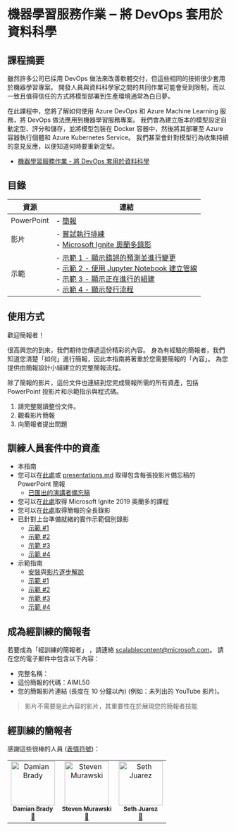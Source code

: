 # <a name="machine-learning-operations--applying-devops-to-data-science"></a>機器學習服務作業 ‒ 將 DevOps 套用於資料科學

## <a name="session-abstract"></a>課程摘要

雖然許多公司已採用 DevOps 做法來改善軟體交付，但這些相同的技術很少套用於機器學習專案。 開發人員與資料科學家之間的共同作業可能會受到限制，而以一致且值得信任的方式將模型部署到生產環境通常為白日夢。

在此課程中，您將了解如何使用 Azure DevOps 和 Azure Machine Learning 服務，將 DevOps 做法應用到機器學習服務專案。 我們會為建立版本的模型設定自動定型、評分和儲存，並將模型包裝在 Docker 容器中，然後將其部署至 Azure 容器執行個體和 Azure Kubernetes Service。 我們甚至會針對模型行為收集持續的意見反應，以便知道何時要重新定型。

* [機器學習服務作業 - 將 DevOps 套用於資料科學](https://github.com/microsoft/ignite-learning-paths-training-aiml/tree/master-SimplifiedChinese/aiml50)

## <a name="table-of-content"></a>目錄
 

| 資源          | 連結                            |
|-------------------|----------------------------------|
| PowerPoint        | - [簡報](presentations.md) |
| 影片            | - [嘗試執行排練](https://youtu.be/UgM8_4fAni8) <br/>- [Microsoft Ignite 奧蘭多錄影](https://myignite.techcommunity.microsoft.com/sessions/83003) |
| 示範             | - [示範 1 - 顯示錯誤的預測並進行變更](https://github.com/microsoft/ignite-learning-paths-training-aiml/blob/master/aiml50/demos/1-Show_Faulty_Prediction.md) <br/>- [示範 2 - 使用 Jupyter Notebook 建立管線](https://github.com/microsoft/ignite-learning-paths-training-aiml/blob/master/aiml50/demos/2-Build_a_Pipeline_With_Notebooks.md) <br/>- [示範 3 - 顯示正在進行的組建](https://github.com/microsoft/ignite-learning-paths-training-aiml/blob/master/aiml50/demos/3-Show_The_Build.md) <br/>- [示範 4 - 顯示發行流程](https://github.com/microsoft/ignite-learning-paths-training-aiml/blob/master/aiml50/demos/4-Show_The_Release.md)|

## <a name="how-to-use"></a>使用方式

歡迎簡報者！

很高興您的到來，我們期待您傳遞這份精彩的內容。 身為有經驗的簡報者，我們知道您清楚「如何」進行簡報，因此本指南將著重於您需要簡報的「內容」。 為您提供由簡報設計小組建立的完整簡報流程。

除了簡報的影片，這份文件也連結到您完成簡報所需的所有資產，包括 PowerPoint 投影片和示範指示與程式碼。

1. 請完整閱讀整份文件。
2. 觀看影片簡報
3. 向簡報者提出問題

## <a name="assets-in-train-the-trainer-kit"></a>訓練人員套件中的資產

- 本指南
- 您可以在[此處](https://globaleventcdn.blob.core.windows.net/assets/aiml/aiml50/aiml50.pptx)或 [presentations.md](https://github.com/microsoft/ignite-learning-paths-training-aiml/blob/master/aiml50/presentations.md) 取得包含每張投影片備忘稿的 PowerPoint 簡報
  - [已匯出的演講者備忘稿](./SpeakerNotes.md)
- 您可以在[此處](https://myignite.techcommunity.microsoft.com/sessions/83003)取得 Microsoft Ignite 2019 奧蘭多的課程
- 您可以在[此處](https://youtu.be/UgM8_4fAni8)取得簡報的全長錄影
- 已針對上台準備就緒的實作示範個別錄影
  - [示範 #1](https://globaleventcdn.blob.core.windows.net/assets/aiml/aiml50/AIML50_demo_1.mp4)
  - [示範 #2](https://globaleventcdn.blob.core.windows.net/assets/aiml/aiml50/AIML50_demo_2.mp4)
  - [示範 #3](https://globaleventcdn.blob.core.windows.net/assets/aiml/aiml50/AIML50_demo_3.mp4)
  - [示範 #4](https://globaleventcdn.blob.core.windows.net/assets/aiml/aiml50/AIML50_demo_4.mp4)
- 示範指南
  - [安裝](./DEMO.md)與[影片逐步解說](https://youtu.be/C9WtOZaUoyA)
  - [示範 #1](./demos/1-Show_Faulty_Prediction.md)
  - [示範 #2](./demos/2-Build_a_Pipeline_With_Notebooks.md)
  - [示範 #3](./demos/3-Show_The_Build.md)
  - [示範 #4](./demos/4-Show_The_Release.md)

## <a name="become-a-trained-presenter"></a>成為經訓練的簡報者

若要成為「經訓練的簡報者」  ，請連絡 [scalablecontent@microsoft.com](mailto:scalablecontent@microsoft.com)。 請在您的電子郵件中包含以下內容：

- 完整名稱：
- 這份簡報的代碼：AIML50
- 您的簡報影片連結 (長度在 10 分鐘以內) (例如：未列出的 YouTube 影片)。

> 影片不需要是此內容的影片，其重要性在於展現您的簡報者技能

## <a name="trained-presenters"></a>經訓練的簡報者

感謝這些很棒的人員 ([表情符號](https://allcontributors.org/docs/en/emoji-key))：

<!-- ALL-CONTRIBUTORS-LIST:START - Do not remove or modify this section -->
<!-- prettier-ignore -->

<table>
<tr>
    <td align="center"><a href="https://github.com/Damovisa">
        <img src="https://avatars2.githubusercontent.com/u/1887732?s=460&v=4" width="100px;" alt="Damian Brady"/><br />
        <sub><b>Damian Brady</b></sub></a><br />
        <a href="" title="討論">📢</a>
    </td>
    <td align="center"><a href="https://github.com/smurawski">
        <img src="https://avatars1.githubusercontent.com/u/4006985?s=460&v=4" width="100px;" alt="Steven Murawski"/><br />
        <sub><b>Steven Murawski</b></sub></a><br />
            <a href="https://github.com/microsoft/ignite-learning-paths-training-aiml/pull/9" title="文件">📖</a>
    </td>
    <td align="center"><a href="https://github.com/sethjuarez">
        <img src="https://avatars2.githubusercontent.com/u/115409?s=460&v=4" width="100px;" alt="Seth Juarez"/><br />
        <sub><b>Seth Juarez</b></sub></a><br />
            <a href="Add link to powerpoint here" title="討論">📢</a>
    </td>
</tr></table>

<!-- ALL-CONTRIBUTORS-LIST:END -->
